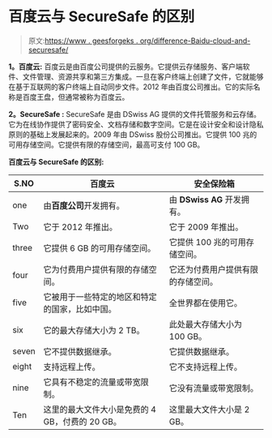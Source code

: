 # 百度云与 SecureSafe 的区别

> 原文:[https://www . geesforgeks . org/difference-Baidu-cloud-and-securesafe/](https://www.geeksforgeeks.org/difference-between-baidu-cloud-and-securesafe/)

**1。百度云:**
百度云是由百度公司提供的云服务。它提供云存储服务、客户端软件、文件管理、资源共享和第三方集成。一旦在客户终端上创建了文件，它就能够在基于互联网的客户终端上自动同步文件。2012 年由百度公司推出。它的实际名称是百度王盘，但通常被称为百度云。

**2。SecureSafe :**
SecureSafe 是由 DSwiss AG 提供的文件托管服务和云存储。它为在线协作提供了密码安全、文档存储和数字空间。它是在设计安全和设计隐私原则的基础上发展起来的。2009 年由 DSwiss 股份公司推出。它提供 100 兆的可用存储空间。它提供有限的存储空间，最高可支付 100 GB。

**百度云与 SecureSafe 的区别:**

<center>

| S.NO | 百度云 | 安全保险箱 |
| --- | --- | --- |
| one | 由**百度公司**开发拥有。 | 由 **DSwiss AG** 开发拥有。 |
| Two | 它于 2012 年推出。 | 它于 2009 年推出。 |
| three | 它提供 6 GB 的可用存储空间。 | 它提供 100 兆的可用存储空间。 |
| four | 它为付费用户提供有限的存储空间。 | 它还为付费用户提供有限的存储空间。 |
| five | 它被用于一些特定的地区和特定的国家，比如中国。 | 全世界都在使用它。 |
| six | 它的最大存储大小为 2 TB。 | 此处最大存储大小为 100 GB。 |
| seven | 它不提供数据继承。 | 它提供数据继承。 |
| eight | 支持远程上传。 | 它不支持远程上传。 |
| nine | 它具有不稳定的流量或带宽限制。 | 它没有流量或带宽限制。 |
| Ten | 这里的最大文件大小是免费的 4 GB，付费的 20 GB。 | 这里最大文件大小是 2 GB。 |

</center>